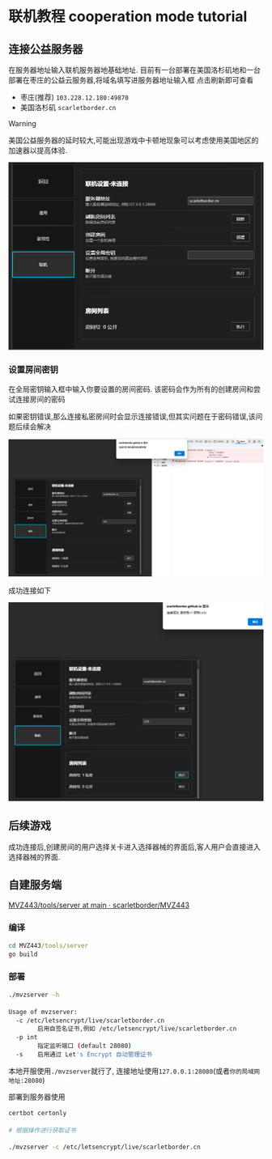 # 联机教程 cooperation mode tutorial

## 连接公益服务器

在服务器地址输入联机服务器地基础地址. 目前有一台部署在美国洛杉矶地和一台部署在枣庄的公益云服务器,将域名填写进服务器地址输入框 点击刷新即可查看

- 枣庄(推荐)  `103.228.12.180:49870`
- 美国洛杉矶  `scarletborder.cn`

> [!WARNING]
>
> 美国公益服务器的延时较大,可能出现游戏中卡顿地现象可以考虑使用美国地区的加速器以提高体验.



![image-20250412133157791](./assets/image-20250412133157791.png)

### 设置房间密钥

在全局密钥输入框中输入你要设置的房间密码. 该密码会作为所有的创建房间和尝试连接房间的密码

如果密钥错误,那么连接私密房间时会显示连接错误,但其实问题在于密码错误,该问题后续会解决

![image-20250412133255151](./assets/image-20250412133255151.png)

成功连接如下

![image-20250412133428485](./assets/image-20250412133428485.png)

## 后续游戏

成功连接后,创建房间的用户选择关卡进入选择器械的界面后,客人用户会直接进入选择器械的界面.

## 自建服务端

[MVZ443/tools/server at main · scarletborder/MVZ443](https://github.com/scarletborder/MVZ443/tree/main/tools/server)

### 编译

```cmd
cd MVZ443/tools/server
go build
```

### 部署

```bash
./mvzserver -h

Usage of mvzserver:
  -c /etc/letsencrypt/live/scarletborder.cn
        启用自签名证书,例如 /etc/letsencrypt/live/scarletborder.cn
  -p int
        指定监听端口 (default 28080)
  -s    启用通过 Let's Encrypt 自动管理证书
```

本地开服使用`./mvzserver`就行了, 连接地址使用`127.0.0.1:28080`(或者`你的局域网地址:28080`)



部署到服务器使用 

```bash
certbot certonly

# 根据操作进行获取证书

./mvzserver -c /etc/letsencrypt/live/scarletborder.cn
```
